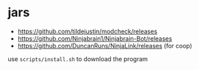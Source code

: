# jars
- https://github.com/tildejustin/modcheck/releases
- https://github.com/Ninjabrain1/Ninjabrain-Bot/releases
- https://github.com/DuncanRuns/NinjaLink/releases (for coop)

use `scripts/install.sh` to download the program

